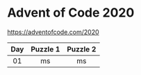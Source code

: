 # Advent of Code 2020

https://adventofcode.com/2020

| Day | Puzzle 1 | Puzzle 2 |
|:---:|:--------:|:--------:|
| 01  |    ms    |   ms     |